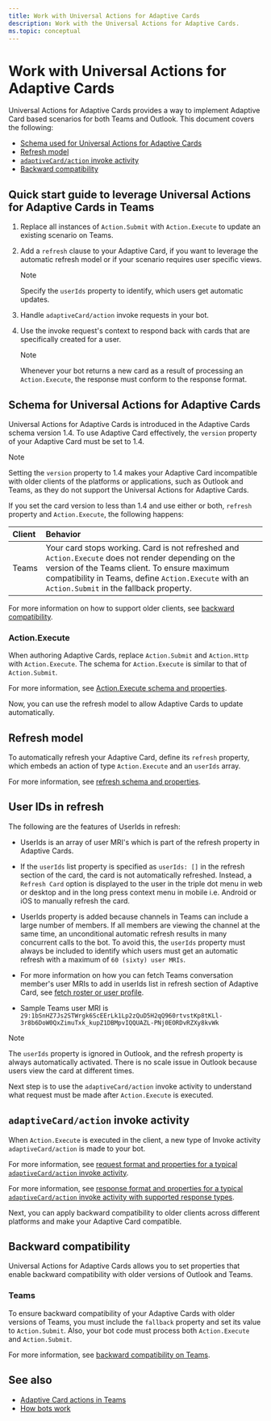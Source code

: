 ```yaml
---
title: Work with Universal Actions for Adaptive Cards
description: Work with the Universal Actions for Adaptive Cards.
ms.topic: conceptual
---
```


# Work with Universal Actions for Adaptive Cards

Universal Actions for Adaptive Cards provides a way to implement Adaptive Card based scenarios for both Teams and Outlook. This document covers the following:

* [Schema used for Universal Actions for Adaptive Cards](#schema-for-universal-actions-for-adaptive-cards)
* [Refresh model](#refresh-model)
* [`adaptiveCard/action` invoke activity](#adaptivecardaction-invoke-activity)
* [Backward compatibility](#backward-compatibility)

## Quick start guide to leverage Universal Actions for Adaptive Cards in Teams

1. Replace all instances of `Action.Submit` with `Action.Execute` to update an existing scenario on Teams.
2. Add a `refresh` clause to your Adaptive Card, if you want to leverage the automatic refresh model or if your scenario requires user specific views.

    >[!NOTE]
    > Specify the `userIds` property to identify, which users get automatic updates.

3. Handle `adaptiveCard/action` invoke requests in your bot.
4. Use the invoke request's context to respond back with cards that are specifically created for a user.

    > [!NOTE]
    > Whenever your bot returns a new card as a result of processing an `Action.Execute`, the response must conform to the response format.

## Schema for Universal Actions for Adaptive Cards

Universal Actions for Adaptive Cards is introduced in the Adaptive Cards schema version 1.4. To use Adaptive Card effectively, the `version` property of your Adaptive Card must be set to 1.4.

> [!NOTE]
> Setting the `version` property to 1.4 makes your Adaptive Card incompatible with older clients of the platforms or applications, such as Outlook and Teams, as they do not support the Universal Actions for Adaptive Cards.

If you set the card version to less than 1.4 and use either or both, `refresh` property and `Action.Execute`, the following happens:

| Client | Behavior |
| :-- | :-- |
| Teams | Your card stops working. Card is not refreshed and `Action.Execute` does not render depending on the version of the Teams client. To ensure maximum compatibility in Teams, define `Action.Execute` with an `Action.Submit` in the fallback property. |

For more information on how to support older clients, see [backward compatibility](#backward-compatibility).

### Action.Execute

When authoring Adaptive Cards, replace `Action.Submit` and `Action.Http` with `Action.Execute`. The schema for `Action.Execute` is similar to that of `Action.Submit`.

For more information, see [Action.Execute schema and properties](https://docs.microsoft.com/adaptive-cards/authoring-cards/universal-action-model#actionexecute).

Now, you can use the refresh model to allow Adaptive Cards to update automatically.

## Refresh model

To automatically refresh your Adaptive Card, define its `refresh` property, which embeds an action of type `Action.Execute` and an `userIds` array.

For more information, see [refresh schema and properties](https://docs.microsoft.com/adaptive-cards/authoring-cards/universal-action-model#refresh-mechanism).

## User IDs in refresh

The following are the features of UserIds in refresh:

* UserIds is an array of user MRI's which is part of the refresh property in Adaptive Cards.

* If the `userIds` list property is specified as `userIds: []` in the refresh section of the card, the card is not automatically refreshed. Instead, a `Refresh Card` option is displayed to the user in the triple dot menu in web or desktop and in the long press context menu in mobile i.e. Android or iOS to manually refresh the card.

* UserIds property is added because channels in Teams can include a large number of members. If all members are viewing the channel at the same time, an unconditional automatic refresh results in many concurrent calls to the bot. To avoid this, the `userIds` property must always be included to identify which users must get an automatic refresh with a maximum of `60 (sixty) user MRIs`.

* For more information on how you can fetch Teams conversation member's user MRIs to add in userIds list in refresh section of Adaptive Card, see [fetch roster or user profile](https://docs.microsoft.com/microsoftteams/platform/bots/how-to/get-teams-context?tabs=dotnet#fetch-the-roster-or-user-profile).

* Sample Teams user MRI is `29:1bSnHZ7Js2STWrgk6ScEErLk1Lp2zQuD5H2qQ960rtvstKp8tKLl-3r8b6DoW0QxZimuTxk_kupZ1DBMpvIQQUAZL-PNj0EORDvRZXy8kvWk`

> [!NOTE]
> The `userIds` property is ignored in Outlook, and the refresh property is always automatically activated. There is no scale issue in Outlook because users view the card at different times.

Next step is to use the `adaptiveCard/action` invoke activity to understand what request must be made after `Action.Execute` is executed.

## `adaptiveCard/action` invoke activity

When `Action.Execute` is executed in the client, a new type of Invoke activity `adaptiveCard/action` is made to your bot.

For more information, see [request format and properties for a typical `adaptiveCard/action` invoke activity](https://docs.microsoft.com/adaptive-cards/authoring-cards/universal-action-model#request-format).

For more information, see [response format and properties for a typical `adaptiveCard/action` invoke activity with supported response types](https://docs.microsoft.com/adaptive-cards/authoring-cards/universal-action-model#response-format).

Next, you can apply backward compatibility to older clients across different platforms and make your Adaptive Card compatible.

## Backward compatibility

Universal Actions for Adaptive Cards allows you to set properties that enable backward compatibility with older versions of Outlook and Teams.

### Teams

To ensure backward compatibility of your Adaptive Cards with older versions of Teams, you must include the `fallback` property and set its value to `Action.Submit`. Also, your bot code must process both `Action.Execute` and `Action.Submit`.

For more information, see [backward compatibility on Teams](https://docs.microsoft.com/adaptive-cards/authoring-cards/universal-action-model#teams).

## See also

* [Adaptive Card actions in Teams](~/task-modules-and-cards/cards/cards-actions.md#adaptive-cards-actions)
* [How bots work](/azure/bot-service/bot-builder-basics?view=azure-bot-service-4.0&preserve-view=true)
